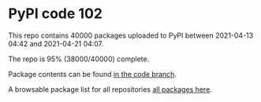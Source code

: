 # PyPI code 102

This repo contains 40000 packages uploaded to PyPI between 
2021-04-13 04:42 and 2021-04-21 04:07.

The repo is 95% (38000/40000) complete.

Package contents can be found [in the code branch](https://github.com/pypi-data/pypi-mirror-102/tree/code/packages).

A browsable package list for all repositories [all packages here](https://pypi-data.github.io/website/repositories/pypi-mirror-102).


